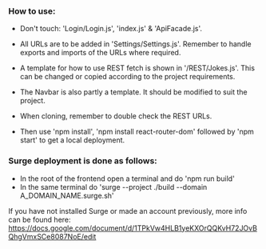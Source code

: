 ﻿### How to use:

- Don't touch: 'Login/Login.js', 'index.js' & 'ApiFacade.js'.
- All URLs are to be added in 'Settings/Settings.js'. Remember to handle exports and imports of the URLs where required.
- A template for how to use REST fetch is shown in '/REST/Jokes.js'. This can be changed or copied according to the project requirements.
- The Navbar is also partly a template. It should be modified to suit the project.

- When cloning, remember to double check the REST URLs.
- Then use 'npm install', 'npm install react-router-dom' followed by 'npm start' to get a local deployment.

### Surge deployment is done as follows:

- In the root of the frontend open a terminal and do 'npm run build'
- In the same terminal do 'surge --project ./build --domain A_DOMAIN_NAME.surge.sh'

If you have not installed Surge or made an account previously, more info can be found here: 
https://docs.google.com/document/d/1TPkVw4HLB1yeKXOrQQKvH72JOvBQhgVmxSCe8087NoE/edit